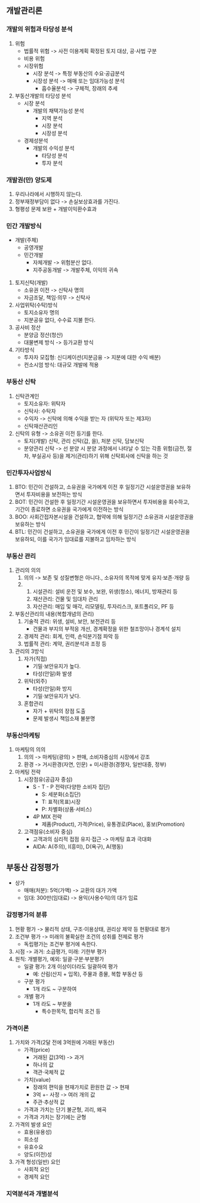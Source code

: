 ## 개발관리론
### 개발의 위험과 타당성 분석
1. 위험
    - 법률적 위험 -> 사전 이용계획 확정된 토지 대상, 공·사법 구분
    - 비용 위험
    - 시장위험
        - 시장 분석 -> 특정 부동산의 수요·공급분석
        - 시장성 분석 -> 매매 또는 임대가능성 분석
            - 흡수율분석 -> 구체적, 장래의 추세
2. 부동산개발의 타당성 분석
    - 시장 분석
        - 개발의 채택가능성 분석
            - 지역 분석
            - 시장 분석
            - 시장성 분석
    - 경제성분석
        - 개발의 수익성 분석
            - 타당성 분석
            - 투자 분석
### 개발권(만) 양도제
1. 우리나라에서 시행하지 않는다.
2. 정부재정부담이 없다 -> 손실보상효과를 가진다.
3. 형평성 문제 보완 + 개발이익환수효과
### 민간 개발방식
- 개발(주체)
    - 공영개발
    - 민간개발
        - 자체개발 -> 위험분산 없다.
        - 지주공동개발 -> 개발주체, 이익의 귀속
1. 토지신탁(개발)
    - 소유권 이전 -> 신탁사 명의
    - 자금조달, 책임·의무 -> 신탁사
2. 사업위탁(수탁)방식
    - 토지소유자 명의
    - 지분공유 없다, 수수료 지불 한다.
3. 공사비 정산
    - 분양금 정산(청산)
    - 대물변제 방식 -> 등가교환 방식
4. 기타방식
    - 투자자 모집형: 신디케이션(지분금융 -> 지분에 대한 수익 배분)
    - 컨소시엄 방식: 대규모 개발에 적용
### 부동산 신탁
1. 신탁관계인
    - 토지소유자: 위탁자
    - 신탁사: 수탁자
    - 수익자 -> 신탁에 의해 수익을 받는 자 (위탁자 또는 제3자)
    - 신탁재산관리인
2. 신탁의 유형 -> 소유권 이전 등기를 한다.
    - 토지(개발) 신탁, 관리 신탁(갑, 을), 처분 신탁, 담보신탁
    - 분양관리 신탁 -> 선 분양 시 분양 과정에서 나타날 수 있는 각종 위험(금전, 절차, 부실공사 등)을 제거(관리)하기 위해 신탁회사에 신탁을 하는 것
### 민간투자사업방식
1. BTO: 민간이 건설하고, 소유권을 국가에게 이전 후 일정기간 시설운영권을 보유하면서 투자비용을 보전하는 방식
2. BOT: 민간이 건설한 후 일정기간 시설운영권을 보유하면서 투자비용을 회수하고, 기간이 종료하면 소유권을 국가에게 이전하는 방식
3. BOO: 사회간접자본시설을 건설하고, 협약에 의해 일정기간 소유권과 시설운영권을 보유하는 방식
4. BTL: 민간이 건설하고, 소유권을 국가에게 이전 후 민간이 일정기간 시설운영권을 보유하되, 이를 국가가 임대료를 지불하고 임차하는 방식
### 부동산 관리
1. 관리의 의의
    1. 의의 -> 보존 및 성질변형은 아니다., 소유자의 목적에 맞게 유지·보존·개량 등
    2. 
        1. 시설관리: 설비 운전 및 보수, 보완, 위생(청소), 에너지, 방재관리 등
        2. 재산관리: 건물 및 임대차 관리
        3. 자산관리: 매입 및 매각, 리모델링, 투자리스크, 포트폴리오, PF 등
2. 부동산관리의 내용(복합개념의 관리)
    1. 기술적 관리: 위생, 설비, 보안, 보전관리 등
        - 건물과 부지의 부적응 개선, 경계확정을 위한 철조망이나 경계석 설치
    2. 경제적 관리: 회계, 인력, 손익분기점 파악 등
    3. 법률적 관리: 계약, 권리분석과 조정 등
3. 관리의 3방식
    1. 자가(직접)
        - 기밀·보안유지가 높다.
        - 타성(안일)화 발생
    2. 위탁(외주)
        - 타성(안일)화 방지
        - 기밀·보안유지가 낮다.
    3. 혼합관리
        - 자가 + 위탁의 장점 도출
        - 문제 발생시 책임소재 불분명
### 부동산마케팅
1. 마케팅의 의의
    1. 의의 -> 마케팅(광의) > 판매, 소비자중심의 시장에서 강조
    2. 환경 -> 거시환경(자연, 인문) + 미시환경(경쟁자, 일반대중, 정부)
2. 마케팅 전략
    1. 시장점유(공급자 중심)
        - S - T - P 전략(다양한 소비자 집단)
            - S: 세분화(소집단)
            - T: 표적(목표)시장
            - P: 차별화(상품·서비스)
        - 4P MIX 전략
            - 제품(Product), 가격(Price), 유통경로(Place), 홍보(Promotion)
    2. 고객점유(소비자 중심)
        - 고객과의 심리적 접점 유지·접근 -> 마케팅 효과 극대화
        - AIDA: A(주의), I(흥미), D(욕구), A(행동)

## 부동산 감정평가
- 상가 
    - 매매(처분): 5억(가액) -> 교환의 대가 가액
    - 임대: 300만(임대료) -> 용익(사용수익)의 대가 임료
### 감정평가의 분류
1. 현황 평가 -> 물리적 상태, 구조·이용상태, 권리상 제약 등 현황대로 평가
2. 조건부 평가 -> 미래의 불확실한 조건의 성취를 전제로 평가
    - 독립평가는 조건부 평거에 속한다.
3. 시점 -> 과거: 소급평가, 미래: 기한부 평가
4. 원칙: 개별평가, 예외: 일괄·구분·부분평가
    - 일괄 평가: 2개 이상이더라도 일괄하여 평가
        - 예: 산림(산지 + 입목), 주물과 종물, 복합 부동산 등
    - 구분 평가
        - 1개 라도 ~ 구분하여
    - 개별 평가
        - 1개 라도 ~ 부분을
            - 특수한목적, 합리적 조건 등
### 가격이론
1. 가치와 가격(2달 전에 3억원에 거래된 부동산)
    - 가격(price)
        - 거래된 값(3억) -> 과거
        - 하나의 값
        - 객관·국체적 값
    - 가치(value)
        - 장래의 편익을 현재가치로 환원한 값 -> 현재
        - 3억 +- 사정 -> 여러 개의 값
        - 주관·추상적 값
    - 가격과 가치는 단기 불군형, 괴리, 왜곡
    - 가격과 가치는 장기에는 균형
2. 가격의 발생 요인
    - 효용(유용성)
    - 희소성
    - 유효수요
    - 양도(이전)성
3. 가격 형성(일반) 요인
    - 사회적 요인
    - 경제적 요인
### 지역분석과 개별분석